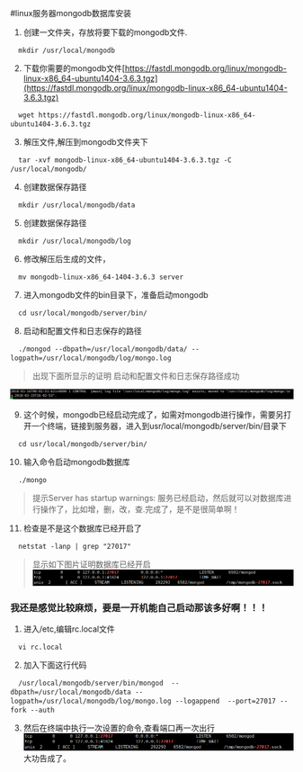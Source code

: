 #linux服务器mongodb数据库安装

1. 创建一文件夹，存放将要下载的mongodb文件.
  ```
    mkdir /usr/local/mongodb
  ```
2. 下载你需要的mongodb文件[https://fastdl.mongodb.org/linux/mongodb-linux-x86_64-ubuntu1404-3.6.3.tgz](https://fastdl.mongodb.org/linux/mongodb-linux-x86_64-ubuntu1404-3.6.3.tgz)
  ```
    wget https://fastdl.mongodb.org/linux/mongodb-linux-x86_64-ubuntu1404-3.6.3.tgz
  ```
3. 解压文件,解压到mongodb文件夹下
  ```
    tar -xvf mongodb-linux-x86_64-ubuntu1404-3.6.3.tgz -C /usr/local/mongodb/
  ```
4. 创建数据保存路径
  ```
    mkdir /usr/local/mongodb/data
  ```
5. 创建数据保存路径
  ```
    mkdir /usr/local/mongodb/log
  ```
6. 修改解压后生成的文件， 
  ```
    mv mongodb-linux-x86_64-1404-3.6.3 server
  ```
7. 进入mongodb文件的bin目录下，准备启动mongodb
  ```
    cd usr/local/mongodb/server/bin/
  ```
8. 启动和配置文件和日志保存的路径
  ```
    ./mongod --dbpath=/usr/local/mongodb/data/ --logpath=/usr/local/mongodb/log/mongo.log
  ```
  >出现下面所显示的证明 启动和配置文件和日志保存路径成功

  ![log](images/log.png)

9. 这个时候，mongodb已经启动完成了，如需对mongodb进行操作，需要另打开一个终端，链接到服务器，进入到usr/local/mongodb/server/bin/目录下
  ```
    cd usr/local/mongodb/server/bin/
  ```
10. 输入命令启动mongodb数据库
  ```
    ./mongo
  ```
>提示Server has startup warnings: 服务已经启动，然后就可以对数据库进行操作了，比如增，删，改，查.完成了，是不是很简单啊！
11. 检查是不是这个数据库已经开启了
  ```
    netstat -lanp | grep "27017"
  ```
  >显示如下图片证明数据库已经开启
  ![jincheng](images/jincheng.png)



### 我还是感觉比较麻烦，要是一开机能自己启动那该多好啊！！！

1. 进入/etc,编辑rc.local文件
  ```
    vi rc.local
  ```
2. 加入下面这行代码
  ```
    /usr/local/mongodb/server/bin/mongod  --dbpath=/usr/local/mongodb/data --logpath=/usr/local/mongodb/log/mongo.log --logappend  --port=27017 --fork --auth
  ```
3. 然后在终端中执行一次设置的命令,查看端口再一次出行
![jincheng](images/jincheng.png) 大功告成了。

